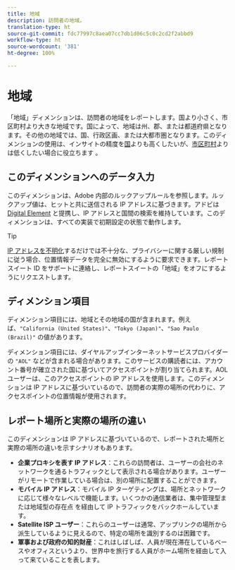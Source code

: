 ```yaml
---
title: 地域
description: 訪問者の地域。
translation-type: ht
source-git-commit: fdc77997c8aea07cc7db1d06c5c0c2cd2f2abbd9
workflow-type: ht
source-wordcount: '381'
ht-degree: 100%

---
```



# 地域

「地域」ディメンションは、訪問者の地域をレポートします。国より小さく、市区町村より大きな地域です。国によって、地域は州、郡、または都道府県となります。その他の地域では、国、行政区画、または大都市圏となります。このディメンションの使用は、インサイトの精度を[国](countries.md)よりも高くしたいが、[市区町村](cities.md)よりは低くしたい場合に役立ちます 。

## このディメンションへのデータ入力

このディメンションは、Adobe 内部のルックアップルールを参照します。ルックアップ値は、ヒットと共に送信される IP アドレスに基づきます。アドビは [Digital Element](https://info.digitalelement.com/jp/) と提携し、IP アドレスと国間の検索を維持しています。このディメンションは、すべての実装で初期設定の状態で動作します。

>[!TIP]
>
>[IP アドレスを不明化](/help/admin/admin/general-acct-settings-admin.md)するだけでは不十分な、プライバシーに関する厳しい規制に従う場合、位置情報データを完全に無効にするように要求できます。レポートスイート ID をサポートに連絡し、レポートスイートの「地域」をオフにするようにリクエストします。

## ディメンション項目

ディメンション項目には、地域とその地域の国が含まれます。例えば、`"California (United States)"`、`"Tokyo (Japan)"`、`"Sao Paulo (Brazil)"` の値があります。

ディメンション項目には、ダイヤルアップインターネットサービスプロバイダーの `"AOL"` などが含まれる場合があります。このサービスの購読者には、アカウント番号が確立された国に基づいてアクセスポイントが割り当てられます。AOL ユーザーは、このアクセスポイントの IP アドレスを使用します。このディメンションは IP アドレスに基づいているので、訪問者の実際の場所の代わりに、アクセスポイントの位置情報が使用されます。

## レポート場所と実際の場所の違い

このディメンションは IP アドレスに基づいているので、レポートされた場所と実際の場所の違いを示すシナリオもあります。

* **企業プロキシを表す IP アドレス**：これらの訪問者は、ユーザーの会社のネットワークを通るトラフィックとして表示される場合があります。ユーザーがリモートで作業している場合は、別の場所に配置することができます。
* **モバイル IP アドレス**：モバイル IP ターゲティングは、場所とネットワークに応じて様々なレベルで機能します。いくつかの通信業者は、集中管理型または地域型の存在点
を経由して IP トラフィックをバックホールしています。
* **Satellite ISP ユーザー**：これらのユーザーは通常、アップリンクの場所から派生しているように見えるので、特定の場所を識別するのは困難です。
* **軍事および政府の知的財産**：これはしばしば、人員が現在滞在しているベースやオフィスというより、世界中を旅行する人員がホーム場所を経由して入って来ていることを表します。
